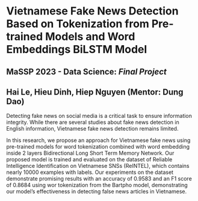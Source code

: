 # Vietnamese Fake News Detection Based on Tokenization from Pre-trained Models and Word Embeddings BiLSTM Model
## MaSSP 2023 - Data Science: _Final Project_
## Hai Le, Hieu Dinh, Hiep Nguyen (Mentor: Dung Dao)

Detecting fake news on social media is a critical task to ensure information integrity. While there are several studies about fake news detection in English information, Vietnamese fake news detection remains limited. 

In this research, we propose an approach for Vietnamese fake news using pre-trained models for word tokenization combined with word embedding inside 2 layers Bidirectional Long Short Term Memory Network. Our proposed model is trained and evaluated on the dataset of Reliable Intelligence Identification on Vietnamese SNSs (ReINTEL), which contains nearly 10000 examples with labels. Our experiments on the dataset demonstrate promising results with an accuracy of 0.9583 and an F1 score of 0.8684 using wor tokenization from the Bartpho model, demonstrating our model’s effectiveness in detecting false news articles in Vietnamese.
